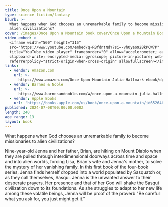 ```yaml
---
title: Once Upon a Mountain
type: science fiction/fantasy
blurb: >-
  What happens when God chooses an unremarkable family to become missionaries to
  alien civilizations?
cover: /images/Once Upon a Mountain book cover/Once Upon a Mountain Book Cover.jpg
video_embed: >
  <iframe width="560" height="315"
  src="https://www.youtube.com/embed/q-RBfdntNdY?si=-vhOyeo92BkPCW7P"
  title="YouTube video player" frameborder="0" allow="accelerometer; autoplay;
  clipboard-write; encrypted-media; gyroscope; picture-in-picture; web-share"
  referrerpolicy="strict-origin-when-cross-origin" allowfullscreen></iframe>
links:
  - vendor: Amazon.com
    url: >-
      https://www.amazon.com/Once-Upon-Mountain-Julia-Hallmark-ebook/dp/B0D92XPPL6
  - vendor: Barnes & Noble
    url: >-
      https://www.barnesandnoble.com/w/once-upon-a-mountain-julia-hallmark/1145849208?ean=9798887516820
  - vendor: Apple Books
    url: 'https://books.apple.com/us/book/once-upon-a-mountain/id6526460937'
published: 2024-07-08T00:00:00.000Z
length: 240
age_range: 13
layout: book
---
```


What happens when God chooses an unremarkable family to become missionaries to alien civilizations?

Nine-year-old Jenna and her father, Brian, are hiking on Mount Diablo when they are pulled through interdimensional doorways across time and space and into alien worlds, forcing Lisa, Brian's wife and Jenna's mother, to solve the mystery of her vanishing family. In this first book of the four-book series, Jenna finds herself dropped into a world populated by Sasquatch or, as they call themselves, Sasqui. Jenna is the unwanted answer to their desperate prayers. Her presence and that of her God will shake the Sasqui civilization down to its foundations. As she struggles to adapt to her new life among these volatile beings, Jenna will be proof of the proverb "Be careful what you ask for, you just might get it."
